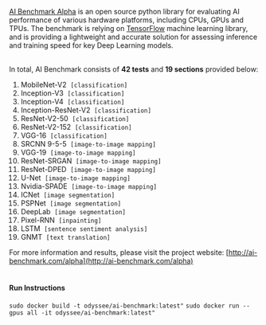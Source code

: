 [AI Benchmark Alpha](http://ai-benchmark.com/alpha) is an open source python library for evaluating AI performance of various hardware platforms, including CPUs, GPUs and TPUs. The benchmark is relying on [TensorFlow](https://www.tensorflow.org) machine learning library, and is providing a lightweight and accurate solution for assessing inference and training speed for key Deep Learning models.</br></br>

In total, AI Benchmark consists of <b>42 tests</b> and <b>19 sections</b> provided below:</br>

1. MobileNet-V2&nbsp; `[classification]`
2. Inception-V3&nbsp; `[classification]`
3. Inception-V4&nbsp; `[classification]`
4. Inception-ResNet-V2&nbsp; `[classification]`
5. ResNet-V2-50&nbsp; `[classification]`
6. ResNet-V2-152&nbsp; `[classification]`
7. VGG-16&nbsp; `[classification]`
8. SRCNN 9-5-5&nbsp; `[image-to-image mapping]`
9. VGG-19&nbsp; `[image-to-image mapping]`
10. ResNet-SRGAN&nbsp; `[image-to-image mapping]`
11. ResNet-DPED&nbsp; `[image-to-image mapping]`
12. U-Net&nbsp; `[image-to-image mapping]`
13. Nvidia-SPADE&nbsp; `[image-to-image mapping]`
14. ICNet&nbsp; `[image segmentation]`
15. PSPNet&nbsp; `[image segmentation]`
16. DeepLab&nbsp; `[image segmentation]`
17. Pixel-RNN&nbsp; `[inpainting]`
18. LSTM&nbsp; `[sentence sentiment analysis]`
19. GNMT&nbsp; `[text translation]`

For more information and results, please visit the project website: [http://ai-benchmark.com/alpha](http://ai-benchmark.com/alpha)</br></br>

#### Run Instructions </br>

```sudo docker build -t odyssee/ai-benchmark:latest"```
```sudo docker run --gpus all -it odyssee/ai-benchmark:latest"```
